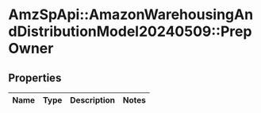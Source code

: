 # AmzSpApi::AmazonWarehousingAndDistributionModel20240509::PrepOwner

## Properties
Name | Type | Description | Notes
------------ | ------------- | ------------- | -------------

